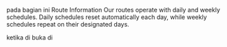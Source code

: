 pada bagian ini
Route Information
Our routes operate with daily and weekly schedules. Daily schedules reset automatically each day, while weekly schedules repeat on their designated days.

ketika di buka di 